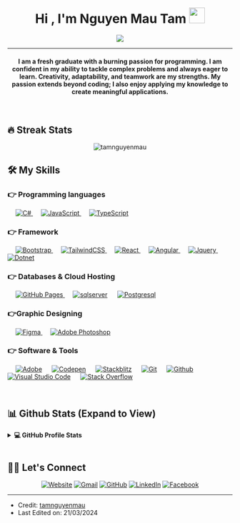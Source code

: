 <h1 align="center">Hi , I'm Nguyen Mau Tam <img src="https://media.giphy.com/media/hvRJCLFzcasrR4ia7z/giphy.gif"
        width="35"></h1>
<p align="center">
    <a href="https://github.com/DenverCoder1/readme-typing-svg">
        <img
            src="https://readme-typing-svg.herokuapp.com?lines=Make+it+work%2C+make+it+right%2C+make+it+fast&center=true&width=500&height=50"></a>
</p>
<hr />
<h4 align="center">I am a fresh graduate with a burning passion for programming. I am confident in my ability to tackle complex problems and always eager to learn. Creativity, adaptability, and teamwork are my strengths. My passion extends beyond coding; I also enjoy applying my knowledge to create meaningful applications.</h4>
<br>

## 🔥 Streak Stats
<p align="center"><img src="https://github-readme-streak-stats.herokuapp.com/?user=tamnguyenmau&theme=algolia"
        alt="tamnguyenmau" /></p>


## 🛠️ My Skills

### 👉 Programming languages

<p align="left">
    &emsp;
    <a href="https://www.w3schools.com/cs/index.php" target="_blank">
        <img alt="C#" src="https://img.shields.io/badge/CSharp-512BD4?style=flat&logo=c%23&logoColor=fff">
    </a>
    &emsp;
    <a href="https://developer.mozilla.org/en-US/docs/Web/JavaScript" target="_blank">
        <img alt="JavaScript"
            src="https://img.shields.io/badge/JavaScript%20-%23F7DF1E.svg?logo=javascript&logoColor=black">
    </a>
    &emsp;
    <a href="https://www.typescriptlang.org/" target="_blank">
        <img alt="TypeScript"
            src="https://img.shields.io/badge/TypeScript-3178C6?style=flat&logo=typescript&logoColor=fff">
    </a>
</p>

### 👉 Framework
<p align="left">
    &emsp;
    <a href="https://getbootstrap.com" target="_blank">
        <img alt="Bootstrap"
            src="https://img.shields.io/badge/Bootstrap-%23563D7C.svg?style=flat&logo=bootstrap&logoColor=white" />
    </a> 
	&emsp;
    <a href="https://tailwindcss.com/" target="_blank">
        <img alt="TailwindCSS" src="https://img.shields.io/badge/Tailwindcss-06B6D4?style=flat&logo=tailwindcss&logoColor=fff" />
    </a>
    &emsp;
    <a href="https://reactjs.org" target="_blank">
        <img alt="React" src="https://img.shields.io/badge/-ReactJS-blue?style=flat&logo=react&logoColor=white" />
    </a>
    &emsp;
    <a href="https://angular.io/" target="_blank">
        <img alt="Angular" src="https://img.shields.io/badge/Angular-DD1100?style=flat&logo=angular&logoColor=fff" />
    </a>
    &emsp;
    <a href="https://jquery.com/" target="_blank">
        <img alt="Jquery" src="https://img.shields.io/badge/Jquery-0769AD?style=flat&logo=jquery&logoColor=fff" />
    </a>
    &emsp;
    <a href="https://dotnet.microsoft.com/en-us/apps/aspnet" target="_blank">
        <img alt="Dotnet" src="https://img.shields.io/badge/Dotnet-512BD4?style=flat&logo=dotnet&logoColor=fff" />
    </a>
    
</p>

### 👉 Databases & Cloud Hosting
<p align="left">
    &emsp;
    <a href="https://www.github.com"><img alt="GitHub Pages"
            src="https://img.shields.io/badge/Github%20Pages-181717?style=flat&logo=github&logoColor=fff">
    </a>
    &emsp;
    <a href="https://www.microsoft.com/en-us/sql-server/sql-server-downloads"><img alt="sqlserver"
            src="https://img.shields.io/badge/Sqlserver-CC2927?style=flat&logo=microsoftsqlserver&logoColor=fff"></a>
    &emsp;
    <a href="https://www.postgresql.org/"><img alt="Postgresql"
            src="https://img.shields.io/badge/Postgresql-4169E1?style=flat&logo=postgresql&logoColor=fff"></a>
</p>

### 👉Graphic Designing
<p align="left">
    &emsp;
    <a href="https://www.figma.com/" target="_blank">
        <img alt="Figma" src="https://img.shields.io/badge/Figma-F24E1E?style=flat&logo=figma&logoColor=fff">
    </a>
    &emsp;
    <a href="https://photoshop.adobe.com/discover?promoid=55KD8MWH&mv=other" target="_blank">
        <img alt="Adobe Photoshop"
            src="https://img.shields.io/badge/Photoshop-31A8FF?style=flat&logo=adobephotoshop&logoColor=fff">
    </a>
</p>

### 👉 Software & Tools

<p>
    &emsp;
    <a href="#"><img alt="Adobe"
            src="https://img.shields.io/badge/Adobe%20-%23FF0000.svg?logo=adobe&logoColor=white"></a>
    &emsp;
    <a href="#"><img alt="Codepen"
            src="https://img.shields.io/badge/Codepen-000000.svg?logo=codepen&logoColor=white"></a>
    &emsp;
    <a href="#"><img alt="Stackblitz"
            src="https://img.shields.io/badge/Stackblitz-1269D3?style=flat&logo=stackblitz&logoColor=fff"></a>
    &emsp;
    <a href="#"><img alt="Git" src="https://img.shields.io/badge/Git%20-%23F05033.svg?logo=git&logoColor=white"></a>
    &emsp;
    <a href="#"><img alt="Github" src="https://img.shields.io/badge/Github-000000.svg?logo=Github&logoColor=white"></a>
    &emsp;
    <a href="#"><img alt="Visual Studio Code"
            src="https://img.shields.io/badge/Visual%20Studio%20Code-0078d7.svg?logo=visual-studio-code&logoColor=white"></a>
    &emsp;
    <a href="#"><img alt="Stack Overflow"
            src="https://img.shields.io/badge/-Stack%20Overflow-FE7A16?logo=stack-overflow&logoColor=white"></a>
    &emsp;
</p>

<br />


## 📊 Github Stats (Expand to View) 

<details> 
  <summary><b>💻 GitHub Profile Stats</b></summary>
  <br/>
  <p align="center">
    <img  src="https://github-readme-streak-stats.herokuapp.com/?user=tamnguyenmau&theme=radical&hide_border=false" height="192px"/>
<br/>


<br/>
<img src="https://github-readme-stats.vercel.app/api/top-langs/?username=tamnguyenmau&theme=radical&hide_border=false&include_all_commits=false&count_private=false&layout=compact" alt="candida18" height="192px"/>
  <br/>
  
  </p>
</details>


<br/>



## 🙋‍♀️ Let's Connect
<p align="center">
    <a href="https://tamnguyenmau.github.io/" target="_blank"><img src="https://img.icons8.com/bubbles/50/000000/web.png" alt="Website" /></a>
    <a href="mailto:nmtam3005@gmail.com" target="_blank"><img src="https://img.icons8.com/bubbles/50/000000/gmail.png"
            alt="Gmail" /></a>
    <a href="https://github.com/tamnguyenmau" target="_blank"><img src="https://img.icons8.com/bubbles/50/000000/github.png"
            alt="GitHub" /></a>
    <a href="https://www.linkedin.com/in/tam-nguyen-mau-770099298/" target="_blank"><img
            src="https://img.icons8.com/bubbles/50/000000/linkedin.png" alt="LinkedIn" /></a>
    <a href="https://www.facebook.com/mautam3005/" target="_blank"><img
            src="https://img.icons8.com/bubbles/50/000000/facebook-new.png" alt="Facebook" /></a>

</p>

<hr />

* Credit: [tamnguyenmau](https://github.com/tamnguyenmau)
* Last Edited on: 21/03/2024



